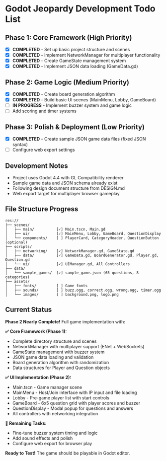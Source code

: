 # Godot Jeopardy Development Todo List

## Phase 1: Core Framework (High Priority)
- [x] **COMPLETED** - Set up basic project structure and scenes
- [x] **COMPLETED** - Implement NetworkManager for multiplayer functionality  
- [x] **COMPLETED** - Create GameState management system
- [x] **COMPLETED** - Implement JSON data loading (GameData.gd)

## Phase 2: Game Logic (Medium Priority)
- [x] **COMPLETED** - Create board generation algorithm
- [x] **COMPLETED** - Build basic UI scenes (MainMenu, Lobby, GameBoard)
- [ ] **IN PROGRESS** - Implement buzzer system and game logic
- [ ] Add scoring and timer systems

## Phase 3: Polish & Deployment (Low Priority)
- [x] **COMPLETED** - Create sample JSON game data files (fixed JSON syntax)
- [ ] Configure web export settings

## Development Notes
- Project uses Godot 4.4 with GL Compatibility renderer
- Sample game data and JSON schema already exist
- Following design document structure from DESIGN.md
- Web export target for multiplayer browser gameplay

## File Structure Progress
```
res://
├── scenes/
│   ├── main/          [✓] Main.tscn, Main.gd
│   ├── ui/            [✓] MainMenu, Lobby, GameBoard, QuestionDisplay  
│   └── components/    [ ] PlayerCard, CategoryHeader, QuestionButton (optional)
├── scripts/
│   ├── networking/    [✓] NetworkManager.gd, GameState.gd
│   ├── data/          [✓] GameData.gd, BoardGenerator.gd, Player.gd, Question.gd
│   └── ui/            [✓] UIManager.gd, All Controllers
├── data/
│   └── sample_games/  [✓] sample_game.json (65 questions, 8 categories)
├── assets/
│   ├── fonts/         [ ] Game fonts
│   ├── sounds/        [ ] buzz.ogg, correct.ogg, wrong.ogg, timer.ogg
│   └── images/        [ ] background.png, logo.png
```

## Current Status
**Phase 2 Nearly Complete!** Full game implementation with:

**✅ Core Framework (Phase 1):**
- Complete directory structure and scenes
- NetworkManager with multiplayer support (ENet + WebSockets)
- GameState management with buzzer system
- JSON game data loading and validation
- Board generation algorithm with randomization
- Data structures for Player and Question objects

**✅ UI Implementation (Phase 2):**
- Main.tscn - Game manager scene
- MainMenu - Host/Join interface with IP input and file loading
- Lobby - Pre-game player list with start controls
- GameBoard - 6x5 question grid with player scores and buzzer
- QuestionDisplay - Modal popup for questions and answers
- All controllers with networking integration

**🔧 Remaining Tasks:**
- Fine-tune buzzer system timing and logic
- Add sound effects and polish
- Configure web export for browser play

**Ready to Test!** The game should be playable in Godot editor.